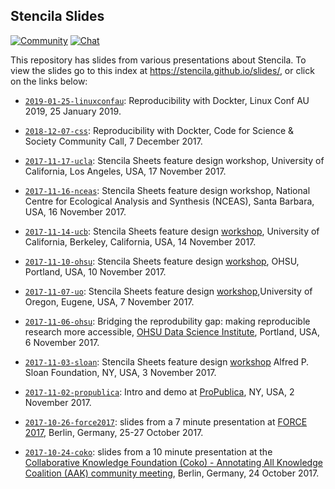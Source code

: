 ## Stencila Slides

[![Community](https://img.shields.io/badge/join-community-green.svg)](https://community.stenci.la)
[![Chat](https://badges.gitter.im/stencila/stencila.svg)](https://gitter.im/stencila/stencila)

This repository has slides from various presentations about Stencila. To view the slides go to this index at https://stencila.github.io/slides/, 
or click on the links below:

- [`2019-01-25-linuxconfau`](https://stencila.github.io/slides/2019-01-25-linuxconfau): Reproducibility with Dockter, Linux Conf AU 2019, 25 January 2019.

- [`2018-12-07-css`](https://stencila.github.io/slides/2018-12-07-css): Reproducibility with Dockter, Code for Science & Society Community Call, 7 December 2017.

- [`2017-11-17-ucla`](https://stencila.github.io/slides/2017-11-17-ucla): Stencila Sheets feature design workshop, University of California, Los Angeles, USA, 17 November 2017.

- [`2017-11-16-nceas`](https://stencila.github.io/slides/2017-11-16-nceas): Stencila Sheets feature design workshop, National Centre for Ecological Analysis and Synthesis (NCEAS), Santa Barbara, USA, 16 November 2017.

- [`2017-11-14-ucb`](https://stencila.github.io/slides/2017-11-14-ucb): Stencila Sheets feature design [workshop](https://community.stenci.la/t/stencila-at-uc-berkeley), University of California, Berkeley, California, USA, 14 November 2017.

- [`2017-11-10-ohsu`](https://stencila.github.io/slides/2017-11-10-ohsu): Stencila Sheets feature design [workshop](https://community.stenci.la/t/112), OHSU, Portland, USA, 10 November 2017.

- [`2017-11-07-uo`](https://stencila.github.io/slides/2017-11-07-uo): Stencila Sheets feature design [workshop](https://community.stenci.la/t/107),University of Oregon, Eugene, USA, 7 November 2017.

- [`2017-11-06-ohsu`](https://stencila.github.io/slides/2017-11-06-ohsu): Bridging the reprodubility gap: making reproducible research more accessible, [OHSU Data Science Institute](https://ohsulibrary-datascienceinstitute.github.io/), Portland, USA, 6 November 2017.

- [`2017-11-03-sloan`](https://stencila.github.io/slides/2017-11-03-sloan): Stencila Sheets feature design [workshop](https://community.stenci.la/t/stencila-in-the-big-apple/) Alfred P. Sloan Foundation, NY, USA, 3 November 2017.

- [`2017-11-02-propublica`](https://stencila.github.io/slides/2017-11-02-propublica): Intro and demo at [ProPublica](https://www.propublica.org/), NY, USA, 2 November 2017. 

- [`2017-10-26-force2017`](https://stencila.github.io/slides/2017-10-26-force2017): slides from a 7 minute presentation at [FORCE 2017](https://www.force2017.org), Berlin, Germany, 25-27 October 2017.

- [`2017-10-24-coko`](https://stencila.github.io/slides/2017-10-24-coko): slides from a 10 minute presentation at the [Collaborative Knowledge Foundation (Coko) - Annotating All Knowledge Coalition (AAK) community meeting](https://www.eventbrite.com/e/community-bazaar-berlin-2017-meeting-tickets-32330736102), Berlin, Germany, 24 October 2017.
